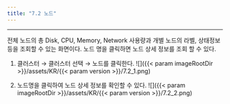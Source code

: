 ```yaml
---
title: "7.2 노드"
---
```


---
전체 노드의 총 Disk, CPU, Memory, Network 사용량과 개별 노드의 라벨, 상태정보 등을 조회할 수 있는 화면이다. 노드 명을 클릭하면 노드 상세 정보를 조회 할 수 있다.

1. 클러스터 → 클러스터 선택 → 노드를 클릭한다.
    ![]({{< param imageRootDir >}}/assets/KR/{{< param version >}}/7.2_1.png)

2. 노드명을 클릭하여 노드 상세 정보를 확인할 수 있다.
    ![]({{< param imageRootDir >}}/assets/KR/{{< param version >}}/7.2_2.png)
